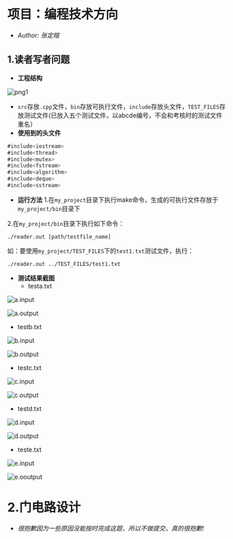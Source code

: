 # 项目：编程技术方向
- *Author: 张定暄*
##  1.读者写者问题
- **工程结构**

![png1](https://github.com/sysu-zdx/tutorial_2019/blob/张定暄/tasks/project/my_project/pic/1.png)

  - `src`存放`.cpp`文件，`bin`存放可执行文件，`include`存放头文件，`TEST_FILES`存放测试文件(已放入五个测试文件，以abcde编号，不会和考核时的测试文件重名）
- **使用到的头文件**
```javascript
#include<iostream>
#include<thread>
#include<mutex>
#include<fstream>
#include<algorithm>
#include<deque>
#include<sstream>
```
- **运行方法**
1.在`my_project`目录下执行make命令，生成的可执行文件存放于`my_project/bin`目录下

2.在`my_project/bin`目录下执行如下命令：

``` 
./reader.out [path/testfile_name]
```
如：要使用`my_project/TEST_FILES`下的`test1.txt`测试文件，执行：
```
./reader.out ../TEST_FILES/test1.txt
```
- **测试结果截图**
  - testa.txt

![a.input](https://github.com/sysu-zdx/tutorial_2019/blob/张定暄/tasks/project/my_project/pic/4.png)

![a.output](https://github.com/sysu-zdx/tutorial_2019/blob/张定暄/tasks/project/my_project/pic/3.png)

  - testb.txt

![b.input](https://github.com/sysu-zdx/tutorial_2019/blob/张定暄/tasks/project/my_project/pic/5.png)

![b.output](https://github.com/sysu-zdx/tutorial_2019/blob/张定暄/tasks/project/my_project/pic/6.png)

  - testc.txt

![c.input](https://github.com/sysu-zdx/tutorial_2019/blob/张定暄/tasks/project/my_project/pic/7.png)

![c.output](https://github.com/sysu-zdx/tutorial_2019/blob/张定暄/tasks/project/my_project/pic/8.png)

  - testd.txt

![d.input](https://github.com/sysu-zdx/tutorial_2019/blob/张定暄/tasks/project/my_project/pic/9.png)

![d.output](https://github.com/sysu-zdx/tutorial_2019/blob/张定暄/tasks/project/my_project/pic/10.png)

- teste.txt

![e.input](https://github.com/sysu-zdx/tutorial_2019/blob/张定暄/tasks/project/my_project/pic/11.png)

![e.ooutput](https://github.com/sysu-zdx/tutorial_2019/blob/张定暄/tasks/project/my_project/pic/12.png)

# 2.门电路设计
- *很抱歉因为一些原因没能按时完成这题，所以不做提交，真的很抱歉!*
		
